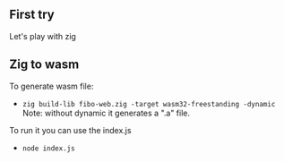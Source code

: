 ## First try

Let's play with zig

## Zig to wasm

To generate wasm file:
- `zig build-lib fibo-web.zig -target wasm32-freestanding -dynamic`
Note: without dynamic it generates a ".a" file.

To run it you can use the index.js
- `node index.js`
